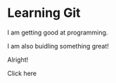 # Learning Git

I am getting good at programming.

I am also buidling something great!

Alright!

Click here
